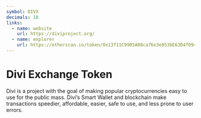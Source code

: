 ```yaml
---
symbol: DIVX
decimals: 18
links:
  - name: website
    url: https://diviproject.org/
  - name: explorer
    url: https://etherscan.io/token/0x13f11C9905A08ca76e3e853bE63D4f0944326C72
---
```


# Divi Exchange Token

Divi is a project with the goal of making popular cryptocurrencies easy to use for the public mass. Divi’s Smart Wallet and blockchain make transactions speedier, affordable, easier, safe to use, and less prone to user errors.
